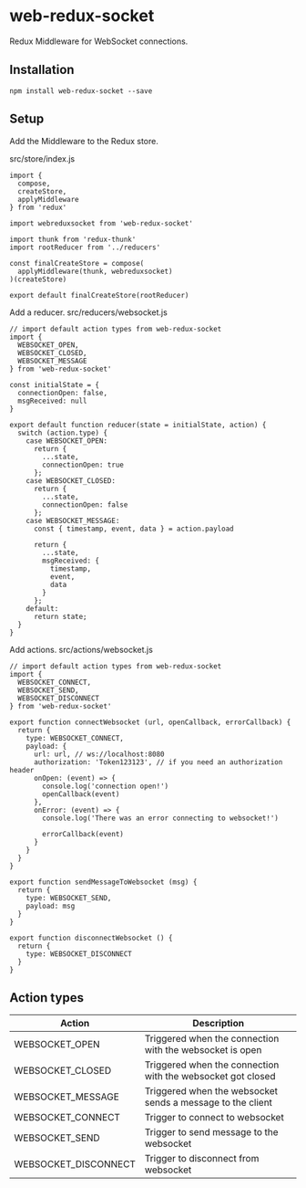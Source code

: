 # web-redux-socket
Redux Middleware for WebSocket connections.

## Installation
`npm install web-redux-socket --save`

## Setup
Add the Middleware to the Redux store.

src/store/index.js
```
import {
  compose,
  createStore,
  applyMiddleware
} from 'redux'

import webreduxsocket from 'web-redux-socket'

import thunk from 'redux-thunk'
import rootReducer from '../reducers'

const finalCreateStore = compose(
  applyMiddleware(thunk, webreduxsocket)
)(createStore)

export default finalCreateStore(rootReducer)
```

Add a reducer.
src/reducers/websocket.js

```
// import default action types from web-redux-socket
import {
  WEBSOCKET_OPEN,
  WEBSOCKET_CLOSED,
  WEBSOCKET_MESSAGE
} from 'web-redux-socket'

const initialState = {
  connectionOpen: false,
  msgReceived: null
}

export default function reducer(state = initialState, action) {
  switch (action.type) {
    case WEBSOCKET_OPEN:
      return {
        ...state,
        connectionOpen: true
      };
    case WEBSOCKET_CLOSED:
      return {
        ...state,
        connectionOpen: false
      };
    case WEBSOCKET_MESSAGE:
      const { timestamp, event, data } = action.payload

      return {
        ...state,
        msgReceived: {
          timestamp,
          event,
          data
        }
      };
    default:
      return state;
  }
}
```

Add actions.
src/actions/websocket.js

```
// import default action types from web-redux-socket
import {
  WEBSOCKET_CONNECT,
  WEBSOCKET_SEND,
  WEBSOCKET_DISCONNECT
} from 'web-redux-socket'

export function connectWebsocket (url, openCallback, errorCallback) {
  return {
    type: WEBSOCKET_CONNECT,
    payload: {
      url: url, // ws://localhost:8080
      authorization: 'Token123123', // if you need an authorization header
      onOpen: (event) => {
        console.log('connection open!')
        openCallback(event)
      },
      onError: (event) => {
        console.log('There was an error connecting to websocket!')

        errorCallback(event)
      }
    }
  }
}

export function sendMessageToWebsocket (msg) {
  return {
    type: WEBSOCKET_SEND,
    payload: msg
  }
}

export function disconnectWebsocket () {
  return {
    type: WEBSOCKET_DISCONNECT
  }
}
```


## Action types
|Action|Description|
|------|-----------|
|WEBSOCKET_OPEN|Triggered when the connection with the websocket is open|
|WEBSOCKET_CLOSED|Triggered when the connection with the websocket got closed|
|WEBSOCKET_MESSAGE|Triggered when the websocket sends a message to the client|
|WEBSOCKET_CONNECT|Trigger to connect to websocket|
|WEBSOCKET_SEND|Trigger to send message to the websocket|
|WEBSOCKET_DISCONNECT|Trigger to disconnect from websocket|
